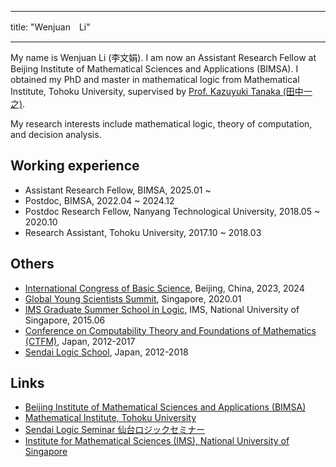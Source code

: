 
---
title: "Wenjuan　Li"

---

My name is Wenjuan Li (李文娟). I am now an Assistant Research Fellow at Beijing Institute of Mathematical Sciences and Applications (BIMSA).  I obtained my PhD and master in mathematical logic from Mathematical Institute, Tohoku University, supervised by [Prof. Kazuyuki Tanaka (田中一之)](https://sendailogic.com/tanaka.html). 

My research interests include mathematical logic, theory of computation, and decision analysis.

## Working experience
- Assistant Research Fellow, BIMSA, 2025.01 ~ 
- Postdoc, BIMSA, 2022.04 ~ 2024.12
- Postdoc Research Fellow, Nanyang Technological University, 2018.05 ~ 2020.10
- Research Assistant, Tohoku University, 2017.10 ~ 2018.03

## Others
- [International Congress of Basic Science](https://www.icbs.cn), Beijing, China, 2023, 2024
- [Global Young Scientists Summit](https://gyss.nrf.gov.sg/), Singapore, 2020.01
- [IMS Graduate Summer School in Logic](https://imsarchives.nus.edu.sg/oldwww/Programs/015logicss/ss.html), IMS, National University of Singapore, 2015.06
- [Conference on Computability Theory and Foundations of Mathematics (CTFM)](https://sendailogic.com/ctfm/), Japan,  2012-2017
- [Sendai Logic School](https://sendailogic.com/sls/), Japan, 2012-2018

## Links
- [Beijing Institute of Mathematical Sciences and Applications (BIMSA)](http://www.bimsa.cn/wzsy)
- [Mathematical Institute, Tohoku University](http://www.math.tohoku.ac.jp/)
- [Sendai Logic Seminar 仙台ロジックセミナー](https://sites.google.com/view/sendai-logic/)
- [Institute for Mathematical Sciences (IMS), National University of Singapore](https://ims.nus.edu.sg/)